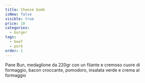 ```yaml
---
title: Cheese bomb
isNew: false
visible: true
price: 10
categories:
  - burger
tags:
  - beef
  - pork
order: 1
---
```

Pane Bun, medaglione da 220gr con un filante e cremoso cuore di formaggio, bacon croccante, pomodoro, insalata verde e crema al formaggio